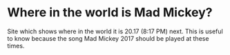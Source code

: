 # Where in the world is Mad Mickey?
Site which shows where in the world it is 20.17 (8:17 PM) next.
This is useful to know because the song Mad Mickey 2017 should be played at these times.
